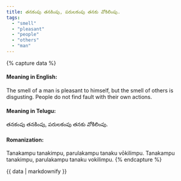 ```yaml
---
title: తనకంపు తనకింపు, పరులకంపు తనకు వోకిలింపు.
tags:
  - "smell"
  - "pleasant"
  - "people"
  - "others"
  - "man"
---
```


{% capture data %}
#### Meaning in English:
The smell of a man is pleasant to himself, but the smell of others is disgusting.
People do not find fault with their own actions.

#### Meaning in Telugu:
తనకంపు తనకింపు, పరులకంపు తనకు వోకిలింపు.

#### Romanization:
Tanakampu tanakimpu, parulakampu tanaku vōkilimpu.
Tanakampu tanakimpu, parulakampu tanaku vokilimpu.
{% endcapture %}

{{ data | markdownify }}


